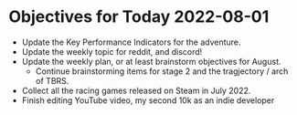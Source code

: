 # Objectives for Today 2022-08-01

- Update the Key Performance Indicators for the adventure.
- Update the weekly topic for reddit, and discord!
- Update the weekly plan, or at least brainstorm objectives for August.
  - Continue brainstorming items for stage 2 and the tragjectory / arch of TBRS.
- Collect all the racing games released on Steam in July 2022.
- Finish editing YouTube video, my second 10k as an indie developer
